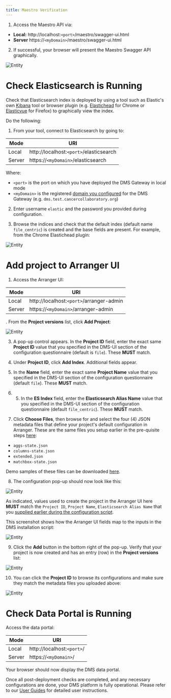 ```yaml
---
title: Maestro Verification
---
```


1. Access the Maestro API via:
- **Local:** http://localhost:`<port>`/maestro/swagger-ui.html
- **Server** https://`<myDomain>`/maestro/swagger-ui.html

2. If successful, your browser will present the Maestro Swagger API graphically.

![Entity](../../assets/maestro-swagger.png 'Maestro Swagger')

# Check Elasticsearch is Running

Check that Elasticsearch index is deployed by using a tool such as Elastic's own [Kibana](https://www.elastic.co/kibana) tool or browser plugin (e.g. [Elastichead](https://chrome.google.com/webstore/detail/elasticsearch-head/ffmkiejjmecolpfloofpjologoblkegm) for Chrome or [Elasticvue](https://addons.mozilla.org/en-CA/firefox/addon/elasticvue/) for Firefox) to graphically view the index.

Do the following:

1. From your tool, connect to Elasticsearch by going to:

| Mode               | URI |
| --------------------| ------------|
| Local   | http://localhost:`<port>`/elasticsearch |
| Server  | https://`<myDomain>`/elasticsearch |

Where:
- `<port>` is the port on which you have deployed the DMS Gateway in local mode
- `<myDomain>` is the registered [domain you configured](../configuration/prereq/domain) for the DMS Gateway (e.g. `dms.test.cancercollaboratory.org`)

2. Enter username `elastic` and the password you provided during configuration.

3. Browse the indices and check that the default index (default name `file_centric`) is created and the base fields are present.  For example, from the Chrome Elastichead plugin:

![Entity](../../assets/es-plugin.png 'Elasticsearch Plugin')

# Add project to Arranger UI

1. Access the Arranger UI:

| Mode               | URI |
| --------------------| ------------|
| Local   | http://localhost:`<port>`/arranger-admin |
| Server  | https://`<myDomain>`/arranger-admin |

. From the **Project versions** list, click **Add Project**:

![Entity](../../assets/arranger-no-project.png 'Arranger No Project')

3. A pop-up control appears.  In the **Project ID** field, enter the exact same **Project ID** value that you specified in the DMS-UI section of the configuration questionnaire (default is `file`).  These **MUST** match.


4. Under **Project ID**, click **Add Index**.  Additional fields appear.


5. In the **Name** field, enter the exact same **Project Name** value that you specified in the DMS-UI section of the configuration questionnaire (default `file`).  These **MUST** match.


6. 5. In the **ES Index** field, enter the **Elasticsearch Alias Name** value that you specified in the DMS-UI section of the configuration questionnaire (default `file_centric`).  These **MUST** match.


7. Click **Choose Files**, then browse for and select the four (4) JSON metadata files that define your project's default configuration in Arranger.  These are the same files you setup earlier in the pre-quisite steps [here](../configuration/prereq/arranger):

- `aggs-state.json`
- `columns-state.json`
- `extended.json`
- `matchbox-state.json`

Demo samples of these files can be downloaded [here](https://github.com/overture-stack/dms/tree/develop/example-data).

8. The configuration pop-up should now look like this:

![Entity](../../assets/arranger-add-project.png 'Arranger Add Project')

As indicated, values used to create the project in the Arranger UI here **MUST** match the `Project ID`, `Project Name`, `Elasticsearch Alias Name` that you [supplied earlier during the configuration script](../configuration/configure-dms#configure-dms-ui).

This screenshot shows how the Arranger UI fields map to the inputs in the DMS installation script:

![Entity](../../assets/arranger-project-fields.png 'Arranger Project Fields')

9. Click the **Add** button in the bottom right of the pop-up.  Verify that your project is now created and has an entry (row) in the **Project versions** list:

![Entity](../../assets/arranger-new-project.png 'Arranger New Project')

10. You can click the **Project ID** to browse its configurations and make sure they match the metadata files you uploaded above:

![Entity](../../assets/arranger-config.png 'Arranger Config')

# Check Data Portal is Running

Access the data portal:

| Mode               | URI |
| --------------------| ------------|
| Local   | http://localhost:`<port>`/ |
| Server  | https://`<myDomain>`/ |

Your browser should now display the DMS data portal.

Once all post-deployment checks are completed, and any necessary configurations are done, your DMS platform is fully operational. Please refer to our [User Guides](../user-guides) for detailed user instructions.

